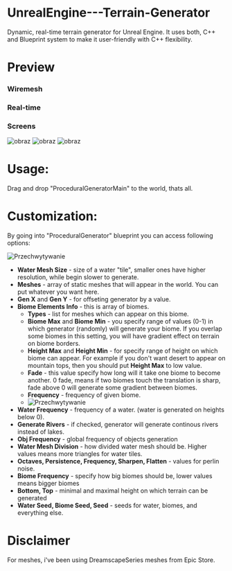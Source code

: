 # UnrealEngine---Terrain-Generator
Dynamic, real-time terrain generator for Unreal Engine. It uses both, C++ and Blueprint system to make it user-friendly with C++ flexibility.

# Preview

### Wiremesh

### Real-time

### Screens

![obraz](https://github.com/Yorshka-Vermilion/UnrealEngine---Terrain-Generator/assets/59543577/4495deaa-ebd4-4993-af4b-16cdcb15e57b)
![obraz](https://github.com/Yorshka-Vermilion/UnrealEngine---Terrain-Generator/assets/59543577/b41fbd1d-47da-45ca-a2c6-48a466fde466)
![obraz](https://github.com/Yorshka-Vermilion/UnrealEngine---Terrain-Generator/assets/59543577/4d67ebec-9821-4236-b8b9-4d14d7eb9392)

# Usage:

Drag and drop "ProceduralGeneratorMain" to the world, thats all.

# Customization:

By going into "ProceduralGenerator" blueprint you can access following options:

![Przechwytywanie](https://github.com/Yorshka-Vermilion/UnrealEngine---Terrain-Generator/assets/59543577/bb3bdcb4-0a28-4b46-b3ff-47ebfcc297a4)


- **Water Mesh Size** - size of a water "tile", smaller ones have higher resolution, while begin slower to generate.
- **Meshes** - array of static meshes that will appear in the world. You can put whatever you want here.
- **Gen X** and **Gen Y** - for offseting generator by a value.
- **Biome Elements Info** - this is array of biomes.
  - **Types** - list for meshes which can appear on this biome.
  - **Biome Max** and **Biome Min** - you specify range of values (0-1) in which generator (randomly) will generate your biome. If you overlap some biomes in this setting, you will have gradient effect on terrain on biome borders.
  - **Height Max** and **Height Min** - for specify range of height on which biome can appear. For example if you don't want desert to appear on mountain tops, then you should put **Height Max** to low value.
  - **Fade** - this value specify how long will it take one biome to become another. 0 fade, means if two biomes touch the translation is sharp, fade above 0 will generate some gradient between biomes.
  - **Frequency** - frequency of given biome.
  - ![Przechwytywanie](https://github.com/Yorshka-Vermilion/UnrealEngine---Terrain-Generator/assets/59543577/8bf55b7c-c3a9-498e-8ee4-63ee88bc7cf0)
- **Water Frequency** - frequency of a water. (water is generated on heights below 0).
- **Generate Rivers** - if checked, generator will generate continous rivers instead of lakes.
- **Obj Frequency** - global frequency of objects generation
- **Water Mesh Division** - how divided water mesh should be. Higher values means more triangles for water tiles.
- **Octaves, Persistence, Frequency, Sharpen, Flatten** - values for perlin noise.
- **Biome Frequency** - specify how big biomes should be, lower values means bigger biomes
- **Bottom, Top** - minimal and maximal height on which terrain can be generated
- **Water Seed, Biome Seed, Seed** - seeds for water, biomes, and everything else.

# Disclaimer

For meshes, i've been using DreamscapeSeries meshes from Epic Store.
